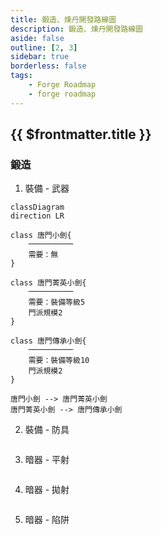 ```yaml
---
title: 鍛造、煉丹開發路線圖
description: 鍛造、煉丹開發路線圖
aside: false
outline: [2, 3]
sidebar: true
borderless: false
tags:
    - Forge Roadmap
    - forge roadmap
---
```


## {{ $frontmatter.title }}

### 鍛造

1. 裝備 - 武器
```mermaid
classDiagram
direction LR

class 唐門小劍{
    ──────────
    需要：無
}

class 唐門菁英小劍{
    ──────────
    需要：裝備等級5
    門派規模2
}

class 唐門傳承小劍{
    ──────────
    需要：裝備等級10
    門派規模2
}

唐門小劍 --> 唐門菁英小劍
唐門菁英小劍 --> 唐門傳承小劍

```

2. 裝備 - 防具
```mermaid

```

3. 暗器 - 平射
```mermaid

```

4. 暗器 - 拋射
```mermaid

```

5. 暗器 - 陷阱
```mermaid

```